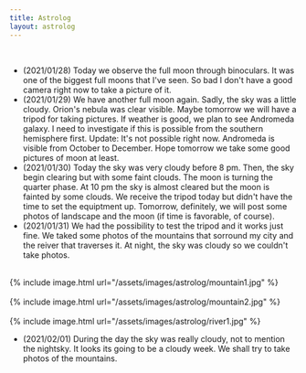 ```yaml
---
title: Astrolog
layout: astrolog
---
```


<br>

- (2021/01/28) Today we observe the full moon through binoculars. It was one of the biggest full moons that I've seen. So bad I don't have a good camera right now to take a picture of it.
- (2021/01/29) We have another full moon again. Sadly, the sky was a little cloudy. Orion's nebula was clear visible. Maybe tomorrow we will have a tripod for taking pictures. If weather is good, we plan to see Andromeda galaxy. I need to investigate if this is possible from the southern hemisphere first. Update: It's not possible right now. Andromeda is visible from October to December. Hope tomorrow we take some good pictures of moon at least.
- (2021/01/30) Today the sky was very cloudy before 8 pm. Then, the sky begin clearing but with some faint clouds. The moon is turning the quarter phase. At 10 pm the sky is almost cleared but the moon is fainted by some clouds. We receive the tripod today but didn't have the time to set the equiptment up. Tomorrow, definitely, we will post some photos of landscape and the moon (if time is favorable, of course).
- (2021/01/31) We had the possibility to test the tripod and it works just fine. We taked some photos of the mountains that sorround my city and the reiver that traverses it. At night, the sky was cloudy so we couldn't take photos.

<br>
{% include image.html url="/assets/images/astrolog/mountain1.jpg" 
  %}
<br>

<br>
{% include image.html url="/assets/images/astrolog/mountain2.jpg" 
  %}
<br>

<br>
{% include image.html url="/assets/images/astrolog/river1.jpg" 
  %}
<br>

- (2021/02/01) During the day the sky was really cloudy, not to mention the nightsky. It looks its going to be a cloudy week. We shall try to take photos of the mountains.

